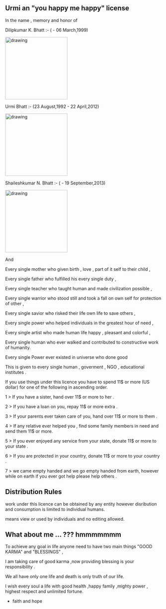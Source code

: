 Urmi an "you happy me happy" license
----------------------------------------


In the name , memory and honor of

Dilipkumar K. Bhatt :- ( - 06 March,1999)

<img src="https://user-images.githubusercontent.com/17675389/121989482-d7e9ce00-cdb9-11eb-9b4e-1daf11b4f820.jpeg" alt="drawing" width="200" hight="200"/>

Urmi Bhatt :- (23 August,1992 - 22 April,2012)

<img src="https://user-images.githubusercontent.com/17675389/121990768-f8b32300-cdbb-11eb-8214-a5ed89ae3d63.jpg" alt="drawing" width="200" hight="200"/>


Shaileshkumar N. Bhatt :- ( - 19 September,2013)

<img src="https://user-images.githubusercontent.com/17675389/129624203-37c21bde-5f68-4cb6-8959-23936569dc58.jpg" alt="drawing" width="200" hight="200"/>

And

Every single mother who given birth , love , part of it self to their child ,

Every single father who fulfilled his every single duty ,

Every single teacher who taught human and made civilization possible ,

Every single warrior who stood still and took a fall on own self for protection of other ,

Every single savior who risked their life own life to save others ,

Every single power who helped individuals in the greatest hour of need ,

Every single artist who made human life happy , pleasant and colorful ,

Every single human who ever walked and contributed to constructive work of humanity.

Every single Power ever existed in universe who done good 


This is given to every single human , goverment , NGO , educational institutes .

If you use things under this licence you have to spend 11$ or more (US dollar) for one of the following in ascending order.


1 > If you have a sister, hand over 11$ or more to her .

2 > If you have a loan on you, repay 11$ or more extra .

3 > If your parents ever taken care of you, hand over 11$ or more to them .

4 > If any relative ever helped you  , find some family members in need and send them 11$ or more.

5 > If you ever enjoyed any service from your state, donate 11$ or more to your state .

6 > If you are protected in your country, donate 11$ or more to your country .

7 > we came empty handed and we go empty handed from earth, however  while on earth if you ever got help please help others .


Distribution Rules
----------------------------------------------------------------------
work under this licence can be obtained by any entity however disribution and consumption is limited to individual humans.

means view or used by individuals and no editing allowed.


What about me ... ??? hmmmmmmm
-----------------------------------

To achieve any goal in life anyone need to have two main things "GOOD KARMA" and "BLESSINGS" ,

I am taking care of good karma ,now providing blessing is your responsibility .

We all have only one life and death is only truth of our life.

I wish every soul a life with good health ,happy family ,mighty power , highest respect and unlimited fortune.

- faith and hope
